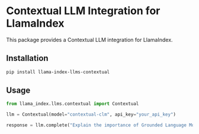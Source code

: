 # Contextual LLM Integration for LlamaIndex

This package provides a Contextual LLM integration for LlamaIndex.

## Installation

```bash
pip install llama-index-llms-contextual
```

## Usage

```python
from llama_index.llms.contextual import Contextual

llm = Contextual(model="contextual-clm", api_key="your_api_key")

response = llm.complete("Explain the importance of Grounded Language Models.")
```
